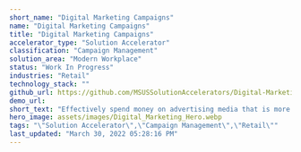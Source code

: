 ```yaml
---
short_name: "Digital Marketing Campaigns"
name: "Digital Marketing Campaigns"
title: "Digital Marketing Campaigns"
accelerator_type: "Solution Accelerator"
classification: "Campaign Management"
solution_area: "Modern Workplace"
status: "Work In Progress"
industries: "Retail"
technology_stack: ""
github_url: https://github.com/MSUSSolutionAccelerators/Digital-Marketing-Campaigns-Solution-Accelerator
demo_url: 
short_text: "Effectively spend money on advertising media that is more impactful to customers"
hero_image: assets/images/Digital_Marketing_Hero.webp
tags: "\"Solution Accelerator\",\"Campaign Management\",\"Retail\""
last_updated: "March 30, 2022 05:28:16 PM"
---
```

